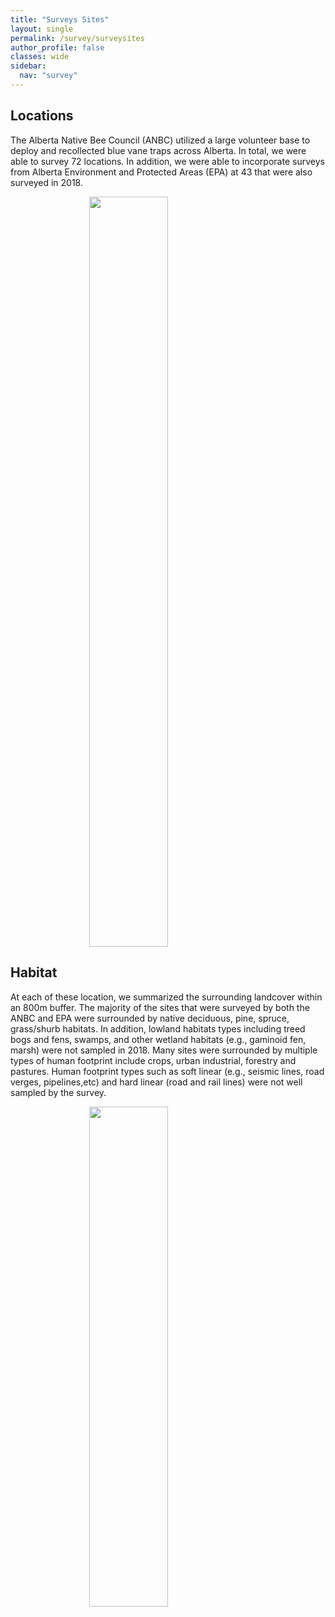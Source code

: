 ```yaml
---
title: "Surveys Sites"
layout: single
permalink: /survey/surveysites
author_profile: false
classes: wide
sidebar:
  nav: "survey"
---
```


<style>
.center {
  display: block;
  margin-left: auto;
  margin-right: auto;
  width: 50%;
}

</style>

<h2>Locations</h2>

The Alberta Native Bee Council (ANBC) utilized a large volunteer base to deploy and recollected blue vane traps across Alberta. In total, we were able to survey 72 locations. In addition, we were able to incorporate surveys from Alberta Environment and Protected Areas (EPA) at 43 that were also surveyed in 2018. 

<a href="/ANBC/assets/figures/landcover/survey-locations.png">
<img src="/ANBC/assets/figures/landcover/survey-locations.png" height = "1200" width = "800" class="center">
</a>

<h2>Habitat</h2>

At each of these location, we summarized the surrounding landcover within an 800m buffer. The majority of the sites that were surveyed by both the ANBC and EPA were surrounded by native deciduous, pine, spruce, grass/shurb habitats. In addition, lowland habitats types including treed bogs and fens, swamps, and other wetland habitats (e.g., gaminoid fen, marsh) were not sampled in 2018. Many sites were surrounded by multiple types of human footprint include crops, urban industrial, forestry and pastures. Human footprint types such as soft linear (e.g., seismic lines, road verges, pipelines,etc) and hard linear (road and rail lines) were not well sampled by the survey. 

<a href="/ANBC/assets/figures/landcover/landcover-surveys.png">
<img src="/ANBC/assets/figures/landcover/landcover-surveys.png" height = "800" width = "1200" class="center">
</a>